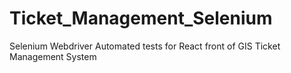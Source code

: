 # Ticket_Management_Selenium
Selenium Webdriver Automated tests for React front of GIS Ticket Management System
